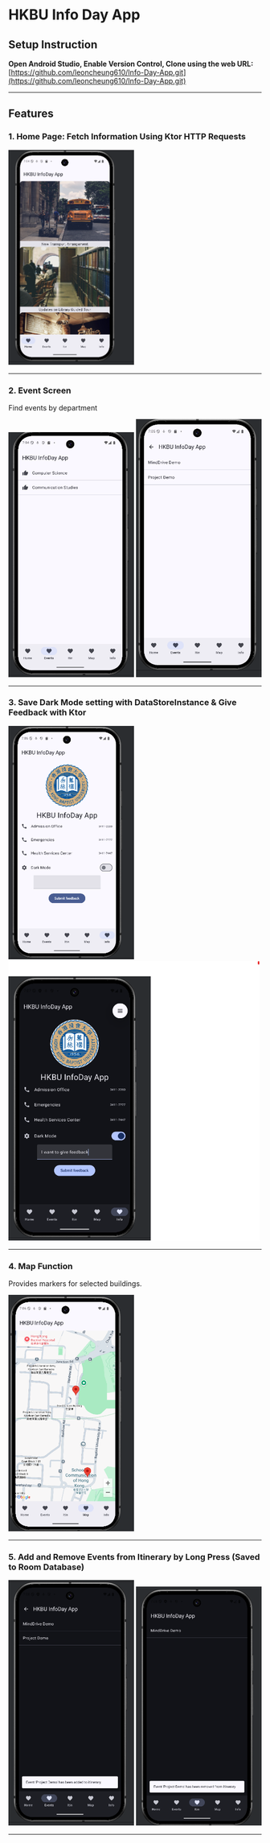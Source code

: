 # HKBU Info Day App

## Setup Instruction

**Open Android Studio, Enable Version Control, Clone using the web URL:**  
[https://github.com/leoncheung610/Info-Day-App.git](https://github.com/leoncheung610/Info-Day-App.git)

---

## Features

### 1. Home Page: Fetch Information Using Ktor HTTP Requests

<img src="screenshots/home.png" alt="home" width="250">

---

### 2. Event Screen
Find events by department

<img src="screenshots/dept.png" alt="dept" width="250">
<img src="screenshots/event.png" alt="event" width="250">

---

### 3. Save Dark Mode setting with DataStoreInstance & Give Feedback with Ktor
<img src="screenshots/last.png" alt="dark" width="250">

<img src="screenshots/dark.png" alt="dark" width="500">

---

### 4. Map Function
Provides markers for selected buildings.

<img src="screenshots/map.png" alt="map" width="250">


---
### 5. Add and Remove Events from Itinerary by Long Press (Saved to Room Database)

<img src="screenshots/add.png" alt="event" width="250">
<img src="screenshots/remove.png" alt="event" width="250">


---


